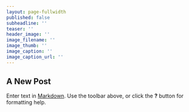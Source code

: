 ```yaml
---
layout: page-fullwidth
published: false
subheadline: ''
teaser: ''
header_image: ''
image_filename: ''
image_thumb: ''
image_caption: ''
image_caption_url: ''
---
```

## A New Post

Enter text in [Markdown](http://daringfireball.net/projects/markdown/). Use the toolbar above, or click the **?** button for formatting help.
